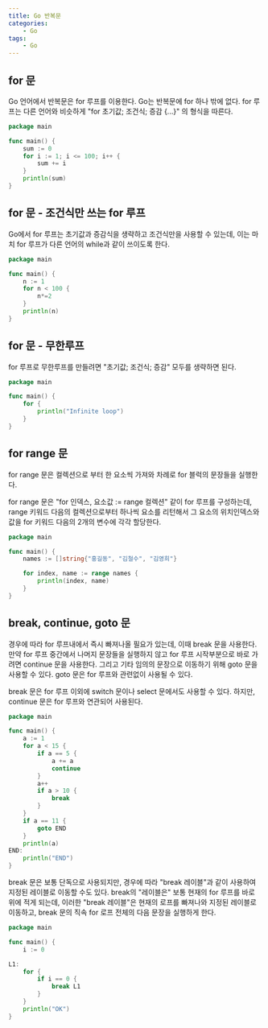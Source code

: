 ```yaml
---
title: Go 반복문
categories:
    - Go
tags:
    - Go
---
```


## for 문

Go 언어에서 반복문은 for 루프를 이용한다. Go는 반복문에 for 하나 밖에 없다. for 루프는 다른 언어와 비슷하게 "for 초기값; 조건식; 증감 {...}" 의 형식을 따른다.

```go
package main

func main() {
	sum := 0
	for i := 1; i <= 100; i++ {
		sum += i
	}
	println(sum)
}
```

## for 문 - 조건식만 쓰는 for 루프

Go에서 for 루프는 초기값과 증감식을 생략하고 조건식만을 사용할 수 있는데, 이는 마치 for 루프가 다른 언어의 while과 같이 쓰이도록 한다.

```go
package main

func main() {
	n := 1
	for n < 100 {
		n*=2
	}
	println(n)
}
```

## for 문 - 무한루프

for 루프로 무한루프를 만들려면 "초기값; 조건식; 증감" 모두를 생략하면 된다.

```go
package main

func main() {
	for {
		println("Infinite loop")
	}
}
```

## for range 문

for range 문은 컬렉션으로 부터 한 요소씩 가져와 차례로 for 블럭의 문장들을 실행한다.

for range 문은 "for 인덱스, 요소값 := range 컬렉션" 같이 for 루프를 구성하는데, range 키워드 다음의 컬렉션으로부터 하나씩 요소를 리턴해서 그 요소의 위치인덱스와 값을 for 키워드 다음의 2개의 변수에 각각 할당한다.

```go
package main

func main() {
	names := []string{"홍길동", "김철수", "김영희"}

	for index, name := range names {
		println(index, name)
	}
}
```

## break, continue, goto 문

경우에 따라 for 루프내에서 즉시 빠져나올 필요가 있는데, 이때 break 문을 사용한다. 만약 for 루프 중간에서 나머지 문장들을 실행하지 않고 for 루프 시작부분으로 바로 가려면 continue 문을 사용한다. 그리고 기타 임의의 문장으로 이동하기 위해 goto 문을 사용할 수 있다. goto 문은 for 루프와 관련없이 사용될 수 있다.

break 문은 for 루프 이외에 switch 문이나 select 문에서도 사용할 수 있다. 하지만, continue 문은 for 루프와 연관되어 사용된다.

```go
package main

func main() {
	a := 1
	for a < 15 {
		if a == 5 {
			a += a
			continue
		}
		a++
		if a > 10 {
			break
		}
	}
	if a == 11 {
		goto END
	}
	println(a)
END:
	println("END")
}
```

break 문은 보통 단독으로 사용되지만, 경우에 따라 "break 레이블"과 같이 사용하여 지정된 레이블로 이동할 수도 있다. break의 "레이블은" 보통 현재의 for 루프를 바로 위에 적게 되는데, 이러한 "break 레이블"은 현재의 로프를 빠져나와 지정된 레이블로 이동하고, break 문의 직속 for 로프 전체의 다음 문장을 실행하게 한다.

```go
package main

func main() {
	i := 0

L1:
	for {
		if i == 0 {
			break L1
		}
	}
	println("OK")
}
```
